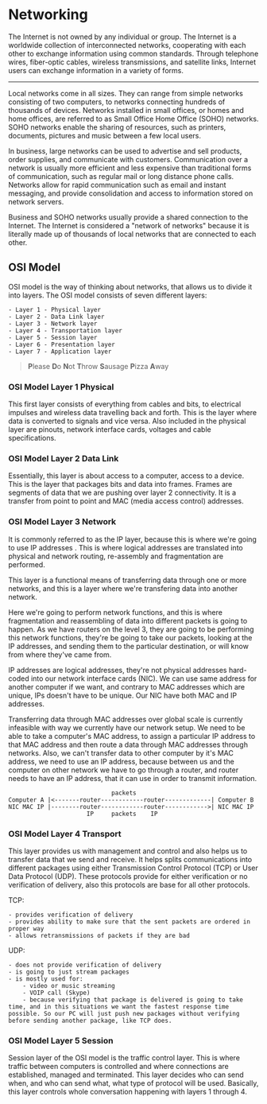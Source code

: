 # Networking

The Internet is not owned by any individual or group. The Internet is a worldwide collection of interconnected networks, cooperating with each other to exchange information using common standards. Through telephone wires, fiber-optic cables, wireless transmissions, and satellite links, Internet users can exchange information in a variety of forms.

---

Local networks come in all sizes. They can range from simple networks consisting of two computers, to networks connecting hundreds of thousands of devices. Networks installed in small offices, or homes and home offices, are referred to as Small Office Home Office (SOHO) networks. SOHO networks enable the sharing of resources, such as printers, documents, pictures and music between a few local users.

In business, large networks can be used to advertise and sell products, order supplies, and communicate with customers. Communication over a network is usually more efficient and less expensive than traditional forms of communication, such as regular mail or long distance phone calls. Networks allow for rapid communication such as email and instant messaging, and provide consolidation and access to information stored on network servers.

Business and SOHO networks usually provide a shared connection to the Internet. The Internet is considered a "network of networks" because it is literally made up of thousands of local networks that are connected to each other.

## OSI Model

OSI model is the way of thinking about networks, that allows us to divide it into layers. The OSI model consists of seven different layers:

    - Layer 1 - Physical layer
    - Layer 2 - Data Link layer
    - Layer 3 - Network layer
    - Layer 4 - Transportation layer
    - Layer 5 - Session layer
    - Layer 6 - Presentation layer
    - Layer 7 - Application layer

> **P**lease **D**o **N**ot **T**hrow **S**ausage **P**izza **A**way

### OSI Model Layer 1 Physical

This first layer consists of everything from cables and bits, to electrical impulses and wireless data travelling back and forth. This is the layer where data is converted to signals and vice versa. Also included in the physical layer are pinouts, network interface cards, voltages and cable specifications.

### OSI Model Layer 2 Data Link

Essentially, this layer is about access to a computer, access to a device. This is the layer that packages bits and data into frames. Frames are segments of data that we are pushing over layer 2 connectivity. It is a transfer from point to point and MAC (media access control) addresses.

### OSI Model Layer 3 Network

It is commonly referred to as the IP layer, because this is where we're going to use IP addresses . This is where logical addresses are translated into physical and network routing, re-assembly and fragmentation are performed.

This layer is a functional means of transferring data through one or more networks, and this is a layer where we're transfering data into another network.

Here we're going to perform network functions, and this is where fragmentation and reassembling of data into different packets is going to happen. As we have routers on the level 3, they are going to be performing this network functions, they're be going to take our packets, looking at the IP addresses, and sending them to the particular destination, or will know from where they've came from.

IP addresses are logical addresses, they're not physical addresses hard-coded into our network interface cards (NIC). We can use same address for another computer if we want, and contrary to MAC addresses which are unique, IPs doesn't have to be unique. Our NIC have both MAC and IP addresses.

Transferring data through MAC addresses over global scale is currently infeasible with way we currently have our network setup. We need to be able to take a computer's MAC address, to assign a particular IP address to that MAC address and then route a data through MAC addresses through networks.
Also, we can't transfer data to other computer by it's MAC address, we need to use an IP address, because between us and the computer on other network we have to go through a router, and router needs to have an IP address, that it can use in order to transmit information.

```
                             packets
Computer A |<-------router------------router-------------| Computer B
NIC MAC IP |--------router------------router------------>| NIC MAC IP
                      IP     packets    IP
```

### OSI Model Layer 4 Transport

This layer provides us with management and control and also helps us to transfer data that we send and receive. It helps splits communications into different packages using either Transmission Control Protocol (TCP) or User Data Protocol (UDP). These protocols provide for either verification or no verification of delivery, also this protocols are base for all other protocols.

TCP:

    - provides verification of delivery
    - provides ability to make sure that the sent packets are ordered in proper way
    - allows retransmissions of packets if they are bad

UDP:

    - does not provide verification of delivery
    - is going to just stream packages
    - is mostly used for:
        - video or music streaming
        - VOIP call (Skype)
        - because verifying that package is delivered is going to take time, and in this situations we want the fastest response time possible. So our PC will just push new packages without verifying before sending another package, like TCP does.

### OSI Model Layer 5 Session

Session layer of the OSI model is the traffic control layer. This is where traffic between computers is controlled and where connections are established, managed and terminated. This layer decides who can send when, and who can send what, what type of protocol will be used. Basically, this layer controls whole conversation happening with layers 1 through 4.
